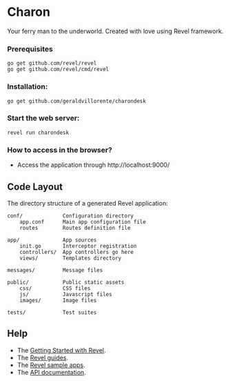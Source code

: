 # Charon

Your ferry man to the underworld. Created with love using Revel framework.

### Prerequisites
```
go get github.com/revel/revel
go get github.com/revel/cmd/revel
```

### Installation:
```
go get github.com/geraldvillorente/charondesk
```

### Start the web server:
```
revel run charondesk
```

### How to access in the browser?
- Access the application through http://localhost:9000/

## Code Layout

The directory structure of a generated Revel application:

    conf/             Configuration directory
        app.conf      Main app configuration file
        routes        Routes definition file

    app/              App sources
        init.go       Interceptor registration
        controllers/  App controllers go here
        views/        Templates directory

    messages/         Message files

    public/           Public static assets
        css/          CSS files
        js/           Javascript files
        images/       Image files

    tests/            Test suites


## Help

* The [Getting Started with Revel](http://revel.github.io/tutorial/gettingstarted.html).
* The [Revel guides](http://revel.github.io/manual/index.html).
* The [Revel sample apps](http://revel.github.io/examples/index.html).
* The [API documentation](https://godoc.org/github.com/revel/revel).
